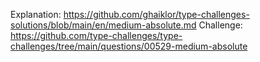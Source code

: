 Explanation: https://github.com/ghaiklor/type-challenges-solutions/blob/main/en/medium-absolute.md
Challenge: https://github.com/type-challenges/type-challenges/tree/main/questions/00529-medium-absolute